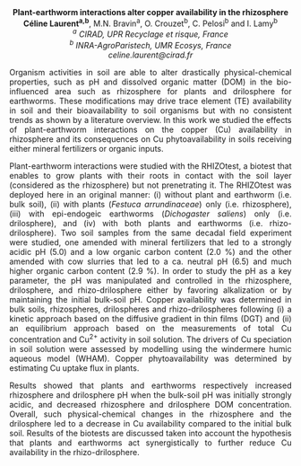 <center><strong>Plant-earthworm interactions alter copper availability in the
rhizosphere</strong>

<center><strong>Céline Laurent<sup>a,b</sup></strong>, M.N. Bravin<sup>a</sup>, O. Crouzet<sup>b</sup>, C. Pelosi<sup>b</sup> and
I. Lamy<sup>b</sup>

<center><i><sup>a</sup> CIRAD, UPR Recyclage et risque, France</i>

<center><i><sup>b</sup> INRA-AgroParistech, UMR Ecosys, France</i>

<center><i>celine.laurent@cirad.fr</i>

<p style="text-align:justify">Organism activities in soil are able to alter drastically
physical-chemical properties, such as pH and dissolved organic matter
(DOM) in the bio-influenced area such as rhizosphere for plants and
drilosphere for earthworms. These modifications may drive trace element
(TE) availability in soil and their bioavailability to soil organisms
but with no consistent trends as shown by a literature overview. In this
work we studied the effects of plant-earthworm interactions on the
copper (Cu) availability in rhizosphere and its consequences on Cu
phytoavailability in soils receiving either mineral fertilizers or
organic inputs.

<p style="text-align:justify">Plant-earthworm interactions were studied with the RHIZOtest, a biotest
that enables to grow plants with their roots in contact with the soil
layer (considered as the rhizosphere) but not prenetrating it. The
RHIZOtest was deployed here in an original manner: (i) without plant and
earthworm (i.e. bulk soil), (ii) with plants (<i>Festuca arrundinaceae</i>)
only (i.e. rhizosphere), (iii) with epi-endogeic earthworms
(<i>Dichogaster saliens</i>) only (i.e. drilosphere), and (iv) with both
plants and earthworms (i.e. rhizo-drilosphere). Two soil samples from
the same decadal field experiment were studied, one amended with mineral
fertilizers that led to a strongly acidic pH (5.0) and a low organic
carbon content (2.0 %) and the other amended with cow slurries that led
to a ca. neutral pH (6.5) and much higher organic carbon content
(2.9 %). In order to study the pH as a key parameter, the pH was
manipulated and controlled in the rhizosphere, drilosphere, and
rhizo-drilosphere either by favoring alkalization or by maintaining the
initial bulk-soil pH. Copper availability was determined in bulk soils,
rhizospheres, drilospheres and rhizo-drilospheres following (i) a
kinetic approach based on the diffusive gradient in thin films (DGT) and
(ii) an equilibrium approach based on the measurements of total Cu
concentration and Cu<sup>2+</sup> activity in soil solution. The drivers of Cu
speciation in soil solution were assessed by modelling using the
windermere humic aqueous model (WHAM). Copper phytoavailability was
determined by estimating Cu uptake flux in plants.

<p style="text-align:justify">Results showed that plants and earthworms respectively increased
rhizosphere and drilosphere pH when the bulk-soil pH was initially
strongly acidic, and decreased rhizosphere and drilosphere DOM
concentration. Overall, such physical-chemical changes in the
rhizosphere and the drilosphere led to a decrease in Cu availability
compared to the initial bulk soil. Results of the biotests are discussed
taken into account the hypothesis that plants and earthworms act
synergistically to further reduce Cu availability in the
rhizo-drilosphere.
